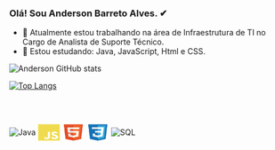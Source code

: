 ### Olá! Sou Anderson Barreto Alves. ✔


- 🔭 Atualmente estou trabalhando na área de Infraestrutura de TI no Cargo de Analista de Suporte Técnico.
- 🌱 Estou estudando: Java, JavaScript, Html e CSS.

![Anderson GitHub stats](https://github-readme-stats-sigma-five.vercel.app/api?username=andersonbarretoalves&show_icons=true&rank_icon=github)

[![Top Langs](https://github-readme-stats.vercel.app/api/top-langs/?username=andersonbarretoalves&langs_count=10)](https://github.com/andersonbarretoalves/github-readme-stats)

<div style="display: inline_block"><br>
  
  ##
  <img align="center" alt="Java" height="30" width="40" src="https://raw.githubusercontent.com/jmnote/z-icons/master/svg/java.svg">  
  <img align="center" alt="Js" height="30" width="40" src="https://raw.githubusercontent.com/devicons/devicon/master/icons/javascript/javascript-plain.svg">
  <img align="center" alt="HTML" height="30" width="40" src="https://raw.githubusercontent.com/devicons/devicon/master/icons/html5/html5-original.svg">
  <img align="center" alt="CSS" height="30" width="40" src="https://raw.githubusercontent.com/devicons/devicon/master/icons/css3/css3-original.svg">  
  <img align="center" alt="SQL" height="30" width="40" src="https://cdn-icons-png.flaticon.com/512/29/29165.png"> 
</div>
